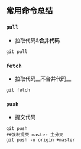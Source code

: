 ## 常用命令总结
###   `pull` 
- 拉取代码&__合并代码__
```git
git pull
```
###  `fetch` 
- 拉取代码__不合并代码__
```git
git fetch
```
###   `push` 
- 提交代码
```git
git push
##强制提交 master 主分支
git push -u origin +master
```
